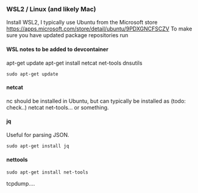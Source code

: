 ### WSL2 / Linux (and likely Mac)
Install WSL2, I typically use Ubuntu from the Microsoft store https://apps.microsoft.com/store/detail/ubuntu/9PDXGNCFSCZV 
To make sure you have updated package repositories run
#### WSL notes to be added to devcontainer
apt-get update
apt-get install netcat net-tools dnsutils
```
sudo apt-get update
```
#### netcat
nc should be installed in Ubuntu, but can typically be installed as (todo: check..) netcat net-tools... or something.

#### jq
Useful for parsing JSON.
```
sudo apt-get install jq
```
#### nettools
```
sudo apt-get install net-tools
```
tcpdump....
